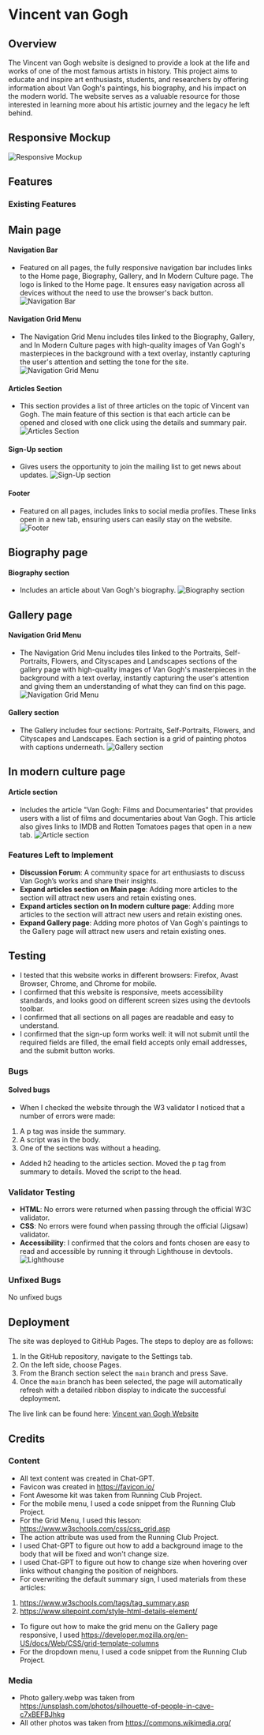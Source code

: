 # Vincent van Gogh

## Overview
The Vincent van Gogh website is designed to provide a look at the life and works of one of the most famous artists in history. This project aims to educate and inspire art enthusiasts, students, and researchers by offering information about Van Gogh's paintings, his biography, and his impact on the modern world. The website serves as a valuable resource for those interested in learning more about his artistic journey and the legacy he left behind.

## Responsive Mockup

![Responsive Mockup](/assets/images/photos_for_readme/amiresponsive.png)

## Features

### Existing Features

## Main page

#### Navigation Bar
- Featured on all pages, the fully responsive navigation bar includes links to the Home page, Biography, Gallery, and In Modern Culture page. The logo is linked to the Home page. It ensures easy navigation across all devices without the need to use the browser's back button.
![Navigation Bar](/assets/images/photos_for_readme/nav_bar.png)

#### Navigation Grid Menu
- The Navigation Grid Menu includes tiles linked to the Biography, Gallery, and In Modern Culture pages with high-quality images of Van Gogh's masterpieces in the background with a text overlay, instantly capturing the user's attention and setting the tone for the site.
![Navigation Grid Menu](/assets/images/photos_for_readme/grid_menu.png)

#### Articles Section
- This section provides a list of three articles on the topic of Vincent van Gogh. The main feature of this section is that each article can be opened and closed with one click using the details and summary pair.
![Articles Section](/assets/images/photos_for_readme/articles_serction.png)

#### Sign-Up section
- Gives users the opportunity to join the mailing list to get news about updates.
![Sign-Up section](/assets/images/photos_for_readme/sign_up.png)

#### Footer
- Featured on all pages, includes links to social media profiles. These links open in a new tab, ensuring users can easily stay on the website.
![Footer](/assets/images/photos_for_readme/footer.png)

## Biography page

#### Biography section
- Includes an article about Van Gogh's biography.
![Biography section](/assets/images/photos_for_readme/biography.png)

## Gallery page

#### Navigation Grid Menu
- The Navigation Grid Menu includes tiles linked to the Portraits, Self-Portraits, Flowers, and Cityscapes and Landscapes sections of the gallery page with high-quality images of Van Gogh's masterpieces in the background with a text overlay, instantly capturing the user's attention and giving them an understanding of what they can find on this page.
![Navigation Grid Menu](/assets/images/photos_for_readme/gallery_grid_menu.png)

#### Gallery section
- The Gallery includes four sections: Portraits, Self-Portraits, Flowers, and Cityscapes and Landscapes. Each section is a grid of painting photos with captions underneath.
![Gallery section](/assets/images/photos_for_readme/gallery_section.png)

## In modern culture page

#### Article section
- Includes the article "Van Gogh: Films and Documentaries" that provides users with a list of films and documentaries about Van Gogh. This article also gives links to IMDB and Rotten Tomatoes pages that open in a new tab.
![Article section](/assets/images/photos_for_readme/in_modern_culture.png)

### Features Left to Implement
- **Discussion Forum**: A community space for art enthusiasts to discuss Van Gogh’s works and share their insights.
- **Expand articles section on Main page**: Adding more articles to the section will attract new users and retain existing ones.
- **Expand articles section on In modern culture page**: Adding more articles to the section will attract new users and retain existing ones.
- **Expand Gallery page**: Adding more photos of Van Gogh's paintings to the Gallery page will attract new users and retain existing ones.

## Testing
- I tested that this website works in different browsers: Firefox, Avast Browser, Chrome, and Chrome for mobile.
- I confirmed that this website is responsive, meets accessibility standards, and looks good on different screen sizes using the devtools toolbar.
- I confirmed that all sections on all pages are readable and easy to understand.
- I confirmed that the sign-up form works well: it will not submit until the required fields are filled, the email field accepts only email addresses, and the submit button works.

### Bugs
#### Solved bugs
- When I checked the website through the W3 validator I noticed that a number of errors were made:
1. A p tag was inside the summary.
2. A script was in the body.
3. One of the sections was without a heading.
- Added h2 heading to the articles section. Moved the p tag from summary to details. Moved the script to the head.

### Validator Testing
- **HTML**: No errors were returned when passing through the official W3C validator.
- **CSS**: No errors were found when passing through the official (Jigsaw) validator.
- **Accessibility**: I confirmed that the colors and fonts chosen are easy to read and accessible by running it through Lighthouse in devtools.
![Lighthouse](/assets/images/photos_for_readme/lighthouse.png)

### Unfixed Bugs
No unfixed bugs

## Deployment
The site was deployed to GitHub Pages. The steps to deploy are as follows:
1. In the GitHub repository, navigate to the Settings tab.
2. On the left side, choose Pages.
3. From the Branch section select the `main` branch and press Save.
4. Once the `main` branch has been selected, the page will automatically refresh with a detailed ribbon display to indicate the successful deployment.

The live link can be found here: [Vincent van Gogh Website](https://mykhailovasylkov.github.io/Vincent-van-Gogh/)

## Credits

### Content
- All text content was created in Chat-GPT.
- Favicon was created in https://favicon.io/
- Font Awesome kit was taken from Running Club Project.
- For the mobile menu, I used a code snippet from the Running Club Project.
- For the Grid Menu, I used this lesson: https://www.w3schools.com/css/css_grid.asp
- The action attribute was used from the Running Club Project.
- I used Chat-GPT to figure out how to add a background image to the body that will be fixed and won't change size.
- I used Chat-GPT to figure out how to change size when hovering over links without changing the position of neighbors.
- For overwriting the default summary sign, I used materials from these articles:
1. https://www.w3schools.com/tags/tag_summary.asp
2. https://www.sitepoint.com/style-html-details-element/
- To figure out how to make the grid menu on the Gallery page responsive, I used  https://developer.mozilla.org/en-US/docs/Web/CSS/grid-template-columns
- For the dropdown menu, I used a code snippet from the Running Club Project.

### Media
- Photo gallery.webp was taken from https://unsplash.com/photos/silhouette-of-people-in-cave-c7xBEFBJhkg
- All other photos was taken from https://commons.wikimedia.org/
